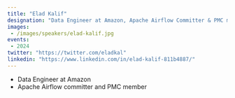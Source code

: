 ```yaml
---
title: "Elad Kalif"
designation: "Data Engineer at Amazon, Apache Airflow Committer & PMC member"
images: 
 - /images/speakers/elad-kalif.jpg
events:
 - 2024
twitter: "https://twitter.com/eladkal"
linkedin: "https://www.linkedin.com/in/elad-kalif-811b4887/"
---
```


* Data Engineer at Amazon
* Apache Airflow committer and PMC member